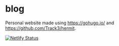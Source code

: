 # blog

Personal website made using https://gohugo.io/ and https://github.com/Track3/hermit.

[![Netlify Status](https://api.netlify.com/api/v1/badges/01a2e2de-d57d-4d89-8322-95685000e60f/deploy-status)](https://app.netlify.com/sites/sparkly-cheesecake-a56386/deploys)



